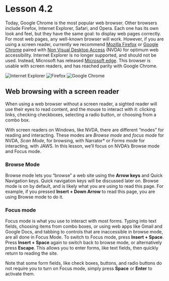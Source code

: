 # Lesson 4.2

Today, Google Chrome is the most popular web browser. Other browsers
include Firefox, Internet Explorer, Safari, and Opera. Each one has its
own look and feel, but they have the same goal: to display web pages
correctly. For most web pages, any well-known browser will work.
However, if you are using a screen reader, currently we recommend
[Mozilla
Firefox](https://download.mozilla.org/?product=firefox-stub&os=win&lang=en-US)
or [Google Chrome](http://www.chrome.google.com/) paired with [Non
Visual Desktop Access](http://www.nvaccess.org/download/) (NVDA) for
optimum web accessibility. Internet Explorer is no longer supported, and
should not be used. Instead, Microsoft has released [Microsoft
edge](https://www.microsoft.com/en-us/windows/microsoft-edge). This
browser is usable with screen readers, and has reached parity with Google Chrome.

![Internet
Explorer](https://lh4.googleusercontent.com/5RhUA6JJEzbRQ3us8iFScsjYAhFWfqtnZY55dyxEt0Nve_OzWnsnAyC5_xaWr-oWMEnsdI7-jkYgFeI8XebYKwIwAbJEpwlN1bzfcbXwaxo2tETS8G4RtrpXYDv-kMMRCzVR7lQ)
![Firefox](https://lh4.googleusercontent.com/0YIIm93Hr9plW8MeOPZ7pL_GRRkCTcLV0sW8QW54iaWLa_SvNTr0Y3OVY__c_dHdaiD9K4Xk3hc9EGFWn1DM4jo_D6-xpklVdBVtif8Vx46SVe8ETpCD6JXjlIeX1yFO4FJIxMg)
![Google
Chrome](https://lh4.googleusercontent.com/PrXVb2M-9CETQ6vP_jmZqFLe2qedGx5UROGIWSG2sNkVGgTJwZRq6hfxEF51101e8M4Jf4cztgRB1XnCk4Y4h_2a1i63WfYxA1R28yHPlf5qLTwej1BMJxQVJt-QU1D0g22jtwg)

## Web browsing with a screen reader

When using a web browser without a screen reader, a sighted reader
will use their eyes to read content, and the mouse to interact with
it: clicking links, checking checkboxes, selecting a radio button, or
choosing from a combo box.

With screen readers on Windows, like NVDA, there are different “modes”
for reading and interacting. These modes are *Browse mode* and *focus
mode* for NVDA, *Scan Mode*, for browsing, with Narrator* or *Forms
mode* for interacting, with JAWS. In this lesson, we’ll focus on
NVDA’s Browse mode and Focus mode.

### Browse Mode

Browse mode lets you “browse” a web site using the **Arrow keys** and
Quick Navigation keys. Quick navigation keys will be discussed later
on. Browse mode is on by default, and is likely what you are using to
read this page. For example, if you pressed **Insert + Down Arrow** to
read this page, you are using Browse mode to do it.

### Focus mode

Focus mode is what you use to interact with most forms. Typing into
text fields, choosing items from combo boxes, or using web apps like
Gmail and Google Docs, and tabbing to controls that are inaccessible
in browse mode, are all done in Focus Mode. To switch to Focus mode,
press **Insert + Space**. Press **Insert + Space** again to switch
back to browse mode, or alternatively press **Escape**. This allows
you to enter forms, like text fields, then quickly return to reading
the site.

Note that some form fields, like check boxes, buttons, and radio
buttons do not require you to turn on Focus mode, simply press
**Space** or **Enter** to activate them.
